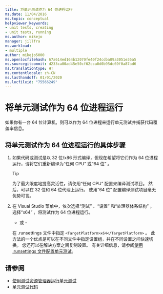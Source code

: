 ```yaml
---
title: 将单元测试作为 64 位进程运行
ms.date: 11/04/2016
ms.topic: conceptual
helpviewer_keywords:
- unit tests, creating
- unit tests, running
ms.author: mikejo
manager: jillfra
ms.workload:
- multiple
author: mikejo5000
ms.openlocfilehash: 67a614ed164b12070fe40f24cdba09a3051e36a5
ms.sourcegitcommit: d233ca00ad45e50cf62cca0d0b95dc69f0a87ad6
ms.translationtype: HT
ms.contentlocale: zh-CN
ms.lasthandoff: 01/01/2020
ms.locfileid: "75566249"
---
```

# <a name="run-a-unit-test-as-a-64-bit-process"></a>将单元测试作为 64 位进程运行

如果你有一台 64 位计算机，则可以作为 64 位进程来运行单元测试并捕获代码覆盖率信息。

## <a name="to-run-a-unit-test-as-a-64-bit-process"></a>将单元测试作为 64 位进程运行的具体步骤

1. 如果代码或测试是以 32 位/x86 形式编译，但现在希望将它们作为 64 位进程运行，请将它们重新编译为“任何 CPU”  或“64 位”  。

    > [!TIP]
    > 为了最大限度地提高灵活性，请使用“任何 CPU”  配置来编译测试项目。 然后，可以在 32 位和 64 位代理上运行。 使用“64 位”  配置编译测试项目毫无优势可言。

2. 在 Visual Studio 菜单中，依次选择“测试”  、“设置”  和“处理器体系结构”  。 选择“x64”  ，将测试作为 64 位进程运行。

   - 或 -

   在 .runsettings 文件中指定 `<TargetPlatform>x64</TargetPlatform>`  。 此方法的一个优点是可以在不同文件中指定设置组，并在不同设置之间快速切换。 您还可以在解决方案之间复制设置。 有关详细信息，请参阅[使用 .runsettings 文件配置单元测试](../test/configure-unit-tests-by-using-a-dot-runsettings-file.md)。

## <a name="see-also"></a>请参阅

- [使用测试资源管理器运行单元测试](../test/run-unit-tests-with-test-explorer.md)
- [单元测试代码](../test/unit-test-your-code.md)
